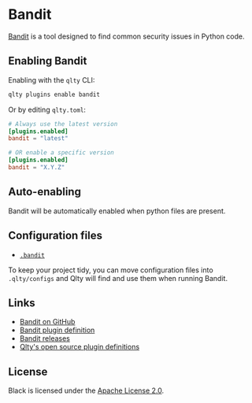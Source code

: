 # Bandit

[Bandit](https://github.com/pycqa/bandit) is a tool designed to find common security issues in Python code.

## Enabling Bandit

Enabling with the `qlty` CLI:

```bash
qlty plugins enable bandit
```

Or by editing `qlty.toml`:

```toml
# Always use the latest version
[plugins.enabled]
bandit = "latest"

# OR enable a specific version
[plugins.enabled]
bandit = "X.Y.Z"
```

## Auto-enabling

Bandit will be automatically enabled when python files are present.

## Configuration files

- [`.bandit`](https://bandit.readthedocs.io/en/latest/config.html)

To keep your project tidy, you can move configuration files into `.qlty/configs` and Qlty will find and use them when running Bandit.

## Links

- [Bandit on GitHub](https://github.com/pycqa/bandit)
- [Bandit plugin definition](https://github.com/qltysh/qlty/tree/main/plugins/linters/bandit)
- [Bandit releases](https://github.com/pycqa/bandit/releases)
- [Qlty's open source plugin definitions](https://github.com/qltysh/qlty/tree/main/plugins/linters)

## License

Black is licensed under the [Apache License 2.0](https://github.com/PyCQA/bandit/blob/main/LICENSE).
